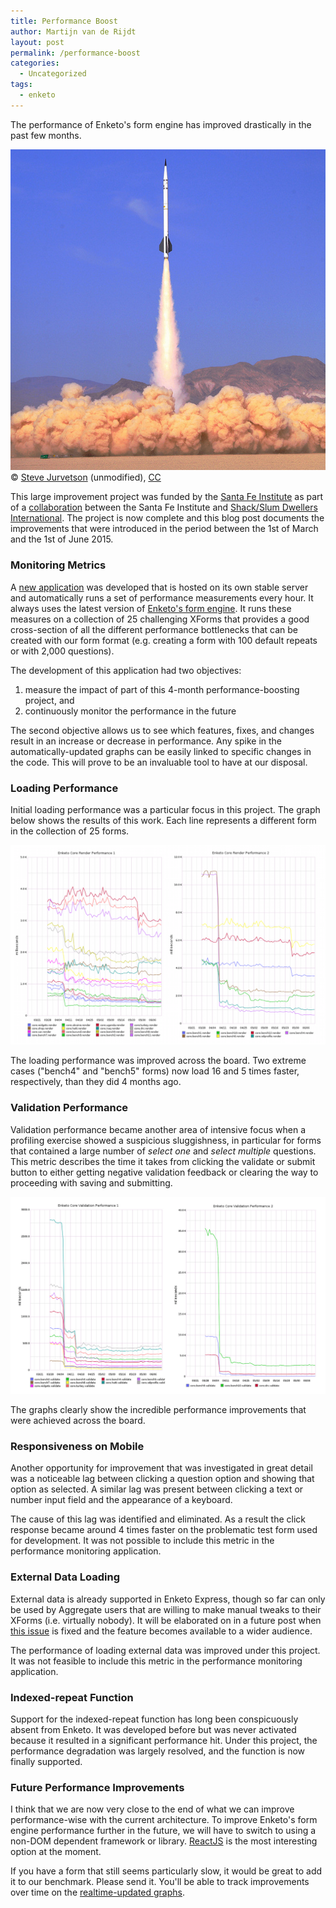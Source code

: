 ```yaml
---
title: Performance Boost
author: Martijn van de Rijdt
layout: post
permalink: /performance-boost
categories:
  - Uncategorized
tags:
  - enketo
--- 
```


The performance of Enketo's form engine has improved drastically in the past few months. 

!["Enketo-core fast as a rocket"](../files/2015/06/rocket.jpg "Enketo-core fast as a rocket") 
<span class="credit">&copy; <a href="https://www.flickr.com/photos/jurvetson/271826059">Steve Jurvetson</a> (unmodified), <a href="https://creativecommons.org/licenses/by/2.0/">CC</a></span>

This large improvement project was funded by the [Santa Fe Institute](http://www.santafe.edu) as part of a [collaboration](http://www.santafe.edu/news/item/gates-slums-announce/) between the Santa Fe Institute and [Shack/Slum Dwellers International](http://www.sdinet.org/). The project is now complete and this blog post documents the improvements that were introduced in the period between the 1st of March and the 1st of June 2015.


### Monitoring Metrics

A [new application](https://github.com/enketo/enketo-core-performance-monitor) was developed that is hosted on its own stable server and automatically runs a set of performance measurements every hour. It always uses the latest version of [Enketo's form engine](https://github.com/enketo/enketo-core). It runs these measures on a collection of 25 challenging XForms that provides a good cross-section of all the different performance bottlenecks that can be created with our form format (e.g. creating a form with 100 default repeats or with 2,000 questions).

The development of this application had two objectives:

1. measure the impact of part of this 4-month performance-boosting project, and
2. continuously monitor the performance in the future

The second objective allows us to see which features, fixes, and changes result in an increase or decrease in performance. Any spike in the automatically-updated graphs can be easily linked to specific changes in the code. This will prove to be an invaluable tool to have at our disposal.

### Loading Performance

Initial loading performance was a particular focus in this project. The graph below shows the results of this work. Each line represents a different form in the collection of 25 forms.

[!["Enketo-core Loading Performance"](../files/2015/06/loading-performance.png "Enketo-core Loading Performance")](https://github.com/enketo/enketo-core-performance-monitor/blob/master/README.md)

The loading performance was improved across the board. Two extreme cases ("bench4" and "bench5" forms) now load 16 and 5 times faster, respectively, than they did 4 months ago.

### Validation Performance

Validation performance became another area of intensive focus when a profiling exercise showed a suspicious sluggishness, in particular for forms that contained a large number of _select one_ and _select multiple_ questions. This metric describes the time it takes from clicking the validate or submit button to either getting negative validation feedback or clearing the way to proceeding with saving and submitting.

[!["Enketo-core Validation Performance"](../files/2015/06/validation-performance.png "Enketo-core Validation Performance")](https://github.com/enketo/enketo-core-performance-monitor/blob/master/README.md)

The graphs clearly show the incredible performance improvements that were achieved across the board.

### Responsiveness on Mobile

Another opportunity for improvement that was investigated in great detail was a noticeable lag between clicking a question option and showing that option as selected. A similar lag was present between clicking a text or number input field and the appearance of a keyboard.

The cause of this lag was identified and eliminated. As a result the click response became around 4 times faster on the problematic test form used for development. It was not possible to include this metric in the performance monitoring application.

### External Data Loading

External data is already supported in Enketo Express, though so far can only be used by Aggregate users that are willing to make manual tweaks to their XForms (i.e. virtually nobody). It will be elaborated on in a future post when [this issue](https://github.com/XLSForm/pyxform/issues/30) is fixed and the feature becomes available to a wider audience.

The performance of loading external data was improved under this project. It was not feasible to include this metric in the performance monitoring application.

### Indexed-repeat Function

Support for the indexed-repeat function has long been conspicuously absent from Enketo. It was developed before but was never activated because it resulted in a significant performance hit. Under this project, the performance degradation was largely resolved, and the function is now finally supported.

### Future Performance Improvements

I think that we are now very close to the end of what we can improve performance-wise with the current architecture. To improve Enketo's form engine performance further in the future, we will have to switch to using a non-DOM dependent framework or library. [ReactJS](https://facebook.github.io/react/) is the most interesting option at the moment.

If you have a form that still seems particularly slow, it would be great to add it to our benchmark. Please send it. You'll be able to track improvements over time on the [realtime-updated graphs](https://github.com/enketo/enketo-core-performance-monitor/blob/master/README.md).

